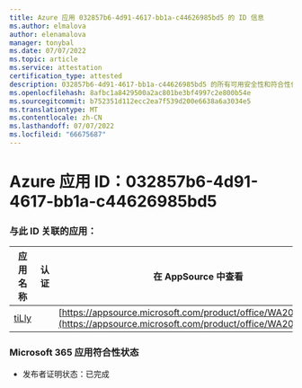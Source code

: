 ```yaml
---
title: Azure 应用 032857b6-4d91-4617-bb1a-c44626985bd5 的 ID 信息
ms.author: elmalova
author: elenamalova
manager: tonybal
ms.date: 07/07/2022
ms.topic: article
ms.service: attestation
certification_type: attested
description: 032857b6-4d91-4617-bb1a-c44626985bd5 的所有可用安全性和符合性信息。
ms.openlocfilehash: 8afbc1a8429500a2ac801be3bf4997c2e800b54e
ms.sourcegitcommit: b752351d112ecc2ea7f539d200e6638a6a3034e5
ms.translationtype: MT
ms.contentlocale: zh-CN
ms.lasthandoff: 07/07/2022
ms.locfileid: "66675687"
---
```

# <a name="azure-app-id-032857b6-4d91-4617-bb1a-c44626985bd5"></a>Azure 应用 ID：032857b6-4d91-4617-bb1a-c44626985bd5


### <a name="apps-associated-with-this-id"></a>与此 ID 关联的应用：
| **应用名称** | **认证** | **在 AppSource 中查看** |
|--------------|---------------|-----------------------|
| [tiLly](../forward/WA200003825.md) |  | [https://appsource.microsoft.com/product/office/WA200003825](https://appsource.microsoft.com/product/office/WA200003825) |

### <a name="microsoft-365-app-compliance-status"></a>Microsoft 365 应用符合性状态
- 发布者证明状态：已完成
